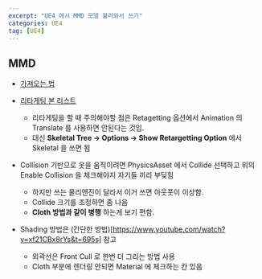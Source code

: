 ```yaml
---
excerpt: "UE4 에서 MMD 모델 불러와서 쓰기"
categories: UE4
tag: [UE4]
---
```


## MMD

+ [가져오는 법](https://ballbot.tistory.com/29)
+ [리타게팅 본 리스트](https://titanwolf.org/Network/Articles/Article?AID=66f6e89a-c8ee-42bb-a052-c47bf7d08437)
	+ 리타게팅을 할 때 주의해야할 점은 Retagetting 옵션에서 Animation 의 Translate 를 사용하면 안된다는 것임.
	+ 대신 __Skeletal Tree -> Options -> Show Retargetting Option__ 에서 Skeletal 을 쓰면 됨

+ Collision 기반으로 옷을 움직이려면 PhysicsAsset 에서 Collide 선택하고 위의 Enable Collision 을 체크해야지 자기들 끼리 부딪힘
	+ 하지만 쓰는 물리엔진이 달라서 이거 쓰면 아웃풋이 이상함.
	+ Collide 크기를 조정하면 좀 나음
	+ __Cloth 방법과 같이 병행__ 하는게 보기 편함.

+ Shading 방법은 (간단한 방법)[https://www.youtube.com/watch?v=xf21CBx8rYs&t=695s] 참고
	+ 외곽선은 Front Cull 로 한번 더 그리는 방법 사용
	+ Cloth 부분에 렌더링 안되면 Material 에 체크하는 칸 있음